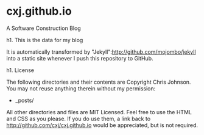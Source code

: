 cxj.github.io
=============

A Software Construction Blog

h1. This is the data for my blog

It is automatically transformed by "Jekyll":http://github.com/mojombo/jekyll into a static site whenever I push this repository to GitHub.


h1. License

The following directories and their contents are Copyright Chris Johnson.  You may not reuse anything therein without my permission:

* _posts/

All other directories and files are MIT Licensed. Feel free to use the HTML and CSS as you please. If you do use them, a link back to http://github.com/cxj/cxj.github.io would be appreciated, but is not required.
